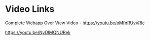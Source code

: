 # Video Links 

Complete Webapp Over View Video  -  https://youtu.be/oMfnRUvvRIc

https://youtu.be/NyDlMQNURek

